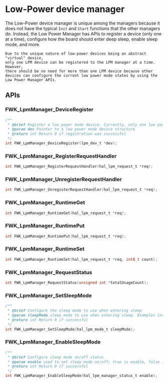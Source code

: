# Low-Power device manager

The Low-Power device manager is unique among the managers because it does not have the typical
`Init` and `Start` functions that the other managers do.
Instead,
the Low Power Manager has APIs to register a device (only one at a time), configure how the board should enter deep sleep, enable sleep mode, and more.

```{note}
Due to the unique nature of low-power devices being an abstract "virtual" device,
only one LPM device can be registered to the LPM manager at a time.
However,
there should be no need for more than one LPM device because other devices can configure the current low power mode states by using the Low Power Manager APIs.
```

## APIs

### FWK_LpmManager_DeviceRegister

```c
/**
 * @brief Register a low power mode device. Currently, only one low power mode device can be registered at a time.
 * @param dev Pointer to a low power mode device structure
 * @return int Return 0 if registration was successful
 */
int FWK_LpmManager_DeviceRegister(lpm_dev_t *dev);
```

### FWK_LpmManager_RegisterRequestHandler

```c
int FWK_LpmManager_RegisterRequestHandler(hal_lpm_request_t *req);
```

### FWK_LpmManager_UnregisterRequestHandler

```c
int FWK_LpmManager_UnregisterRequestHandler(hal_lpm_request_t *req);
```

### FWK_LpmManager_RuntimeGet

```c
int FWK_LpmManager_RuntimeGet(hal_lpm_request_t *req);
```

### FWK_LpmManager_RuntimePut

```c
int FWK_LpmManager_RuntimePut(hal_lpm_request_t *req);
```

### FWK_LpmManager_RuntimeSet

```c
int FWK_LpmManager_RuntimeSet(hal_lpm_request_t *req, int8_t count);
```

### FWK_LpmManager_RequestStatus

```c
int FWK_LpmManager_RequestStatus(unsigned int *totalUsageCount);
```

### FWK_LpmManager_SetSleepMode

```c
/**
 * @brief Configure the sleep mode to use when entering sleep
 * @param sleepMode sleep mode to use when entering sleep. Examples include SNVS and other "lighter" sleep modes
 * @return int Return 0 if successful
 */
int FWK_LpmManager_SetSleepMode(hal_lpm_mode_t sleepMode);
```

### FWK_LpmManager_EnableSleepMode

```c
/**
 * @brief Configure sleep mode on/off status
 * @param enable used to set sleep mode on/off; true is enable, false is disable
 * @return int Return 0 if successful
 */
int FWK_LpmManager_EnableSleepMode(hal_lpm_manager_status_t enable);
```
